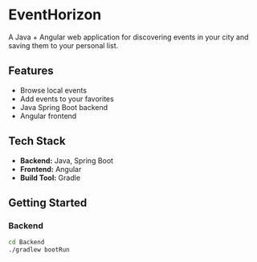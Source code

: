 # EventHorizon

A Java + Angular web application for discovering events in your city and saving them to your personal list.

## Features

- Browse local events
- Add events to your favorites
- Java Spring Boot backend
- Angular frontend

## Tech Stack

- **Backend:** Java, Spring Boot
- **Frontend:** Angular
- **Build Tool:** Gradle

## Getting Started

### Backend

```bash
cd Backend
./gradlew bootRun
